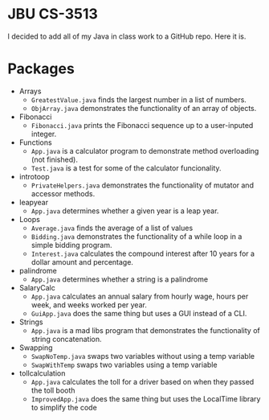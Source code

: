 # JBU CS-3513

I decided to add all of my Java in class work to a GitHub repo. Here it is. 

# Packages
- Arrays
    - `GreatestValue.java` finds the largest number in a list of numbers.
    - `ObjArray.java` demonstrates the functionality of an array of objects.
- Fibonacci
    - `Fibonacci.java` prints the Fibonacci sequence up to a user-inputed integer.
- Functions
    - `App.java` is a calculator program to demonstrate method overloading (not finished).
    - `Test.java` is a test for some of the calculator funcionality.
- introtoop
    - `PrivateHelpers.java` demonstrates the functionality of mutator and accessor methods.
- leapyear
    - `App.java` determines whether a given year is a leap year.
- Loops
    - `Average.java` finds the average of a list of values
    - `Bidding.java` demonstrates the functionality of a while loop in a simple bidding program.
    - `Interest.java` calculates the compound interest after 10 years for a dollar amount and percentage.
- palindrome
    - `App.java` determines whether a string is a palindrome
- SalaryCalc
    - `App.java` calculates an annual salary from hourly wage, hours per week, and weeks worked per year.
    - `GuiApp.java` does the same thing but uses a GUI instead of a CLI.
- Strings
    - `App.java` is a mad libs program that demonstrates the functionality of string concatenation.
- Swapping
    - `SwapNoTemp.java` swaps two variables without using a temp variable
    - `SwapWithTemp` swaps two variables using a temp variable
- tollcalculation
    - `App.java` calculates the toll for a driver based on when they passed the toll booth
    - `ImprovedApp.java` does the same thing but uses the LocalTime library to simplify the code